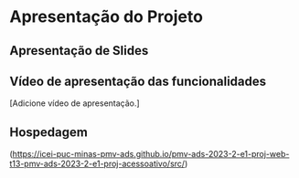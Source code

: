 # Apresentação do Projeto

## Apresentação de Slides


## Vídeo de apresentação das funcionalidades


[Adicione vídeo de apresentação.]

## Hospedagem

(https://icei-puc-minas-pmv-ads.github.io/pmv-ads-2023-2-e1-proj-web-t13-pmv-ads-2023-2-e1-proj-acessoativo/src/)
